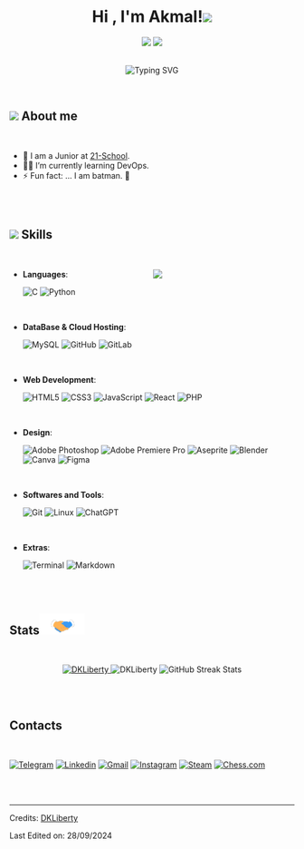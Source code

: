 <h1 align="center"><b>Hi , I'm Akmal!</b><img src="https://media.giphy.com/media/hvRJCLFzcasrR4ia7z/giphy.gif" width="35"></h1>

<div align="center">
	<a href="https://github.com/DKLiberty/"><img src="https://visitcount.itsvg.in/api?id=dkliberty&label=Profile%20Views&color=12&icon=5&pretty=false" /></a>
	<a href="https://buymeacoffee.com/dkliberty"><img src="https://img.shields.io/badge/buy me a coffee-ffdd00?style=for-the-badge&logo=buy-me-a-coffee&logoColor=black"></a>

</div>

<br>

<p align="center">
	<img src="https://readme-typing-svg.herokuapp.com?font=Press+Start+2P&size=30&duration=1500&pause=4000&color=2F80ED&center=true&vCenter=true&width=650&height=150&lines=Welcome+to+DKLiberty!" alt="Typing SVG" />
</p>

<br>

## <img src="https://i.giphy.com/media/v1.Y2lkPTc5MGI3NjExZDloZjJ1ZGNiZ294cDhnbHFzYmh6NTJjZW56OThzOXg5cTMzaWdiaiZlcD12MV9pbnRlcm5hbF9naWZfYnlfaWQmY3Q9cw/f8h8oEShbB1YuagU6i/giphy.gif" width="40"> About me
<br>

- :school: I am a Junior at [21-School](https://21-school.ru/).
- :student: I’m currently learning DevOps.
- ⚡ Fun fact: ... I am batman. 🦇

<br>
<br>

## <img src="https://media2.giphy.com/media/QssGEmpkyEOhBCb7e1/giphy.gif?cid=ecf05e47a0n3gi1bfqntqmob8g9aid1oyj2wr3ds3mg700bl&rid=giphy.gif" width ="25"><b> Skills</b>
<br>

<picture> <img align="right" src="https://github.com/7oSkaaa/7oSkaaa/blob/main/Images/Right_Side.gif?raw=true" width = 250px></picture>

<p align="center">

- **Languages**:
    
    ![C](https://img.shields.io/badge/C%20-%232370ED.svg?style=for-the-badge&logo=c&logoColor=white)
    ![Python](https://img.shields.io/badge/Python%20-%2314354C.svg?style=for-the-badge&logo=python&logoColor=white)

<br>   

- **DataBase & Cloud Hosting**:

   ![MySQL](https://img.shields.io/badge/mysql-4479A1.svg?style=for-the-badge&logo=mysql&logoColor=white)
   ![GitHub](https://img.shields.io/badge/github-%23121011.svg?style=for-the-badge&logo=github&logoColor=white)
   ![GitLab](https://img.shields.io/badge/gitlab-%23181717.svg?style=for-the-badge&logo=gitlab&logoColor=white)

<br>
    
- **Web Development**:

   ![HTML5](https://img.shields.io/badge/HTML5%20-%23E34F26.svg?style=for-the-badge&logo=html5&logoColor=white)
   ![CSS3](https://img.shields.io/badge/CSS%20-%231572B6.svg?style=for-the-badge&logo=css3&logoColor=white)
   ![JavaScript](https://img.shields.io/badge/JavaScript%20-%23F7DF1E.svg?style=for-the-badge&logo=javascript&logoColor=black)
   ![React](https://img.shields.io/badge/react-%2320232a.svg?style=for-the-badge&logo=react&logoColor=%2361DAFB)
   ![PHP](https://img.shields.io/badge/php-%23777BB4.svg?style=for-the-badge&logo=php&logoColor=white)

<br>

- **Design**:

  ![Adobe Photoshop](https://img.shields.io/badge/adobe%20photoshop-%2331A8FF.svg?style=for-the-badge&logo=adobe%20photoshop&logoColor=white)
  ![Adobe Premiere Pro](https://img.shields.io/badge/Adobe%20Premiere%20Pro-9999FF.svg?style=for-the-badge&logo=Adobe%20Premiere%20Pro&logoColor=white)
  ![Aseprite](https://img.shields.io/badge/Aseprite-FFFFFF?style=for-the-badge&logo=Aseprite&logoColor=#7D929E)
  ![Blender](https://img.shields.io/badge/blender-%23F5792A.svg?style=for-the-badge&logo=blender&logoColor=white)
  ![Canva](https://img.shields.io/badge/Canva-%2300C4CC.svg?style=for-the-badge&logo=Canva&logoColor=white)
  ![Figma](https://img.shields.io/badge/figma-%23F24E1E.svg?style=for-the-badge&logo=figma&logoColor=white)

<br>

- **Softwares and Tools**:

    ![Git](https://img.shields.io/badge/git-%23F05033.svg?style=for-the-badge&logo=git&logoColor=white)
    ![Linux](https://img.shields.io/badge/Linux-FCC624?style=for-the-badge&logo=linux&logoColor=black)
    ![ChatGPT](https://img.shields.io/badge/chatGPT-74aa9c?style=for-the-badge&logo=openai&logoColor=white)

<br>

- **Extras**:

    ![Terminal](https://img.shields.io/badge/Terminal-%23054020?style=for-the-badge&logo=gnu-bash&logoColor=white)
    ![Markdown](https://img.shields.io/badge/markdown-%23000000.svg?style=for-the-badge&logo=markdown&logoColor=white)   


</p>

<br>
<br>

## <b>Stats</b><img src="https://github.com/0xAbdulKhalid/0xAbdulKhalid/raw/main/assets/mdImages/handshake.gif" width ="80">
<br>

<p  align="center">
    <a href="https://github.com/DKLiberty">
      <img src="https://github-readme-stats.vercel.app/api?username=DKLiberty&theme=dark&icon_color=2f80ed&title_color=2f80ed&locale=en&rank_icon=github&include_all_commits=true&border_color=151515&show_icons=true" alt="DKLiberty" height="250px" />
    </a>
	  <img src="https://github-readme-stats.vercel.app/api/top-langs?username=DKLiberty&langs_count=10&theme=dark&title_color=2f80ed&border_color=151515&show_icons=true&locale=en" alt="DKLiberty" height="250px" />
	<img src="https://github-readme-streak-stats.herokuapp.com/?user=DKLiberty&theme=dark&date_format=j%20M%5B%20Y%5D&currStreakLabel=2f80ed&fire=2f80ed&hide_border=true&ring=2f80ed" alt="GitHub Streak Stats" width="760"/>
</p>

<br>
<br>

## Contacts
<br>

[![Telegram](https://img.shields.io/badge/Telegram-2CA5E0?style=for-the-badge&logo=telegram&logoColor=white)](https://t.me/Akmal1309)
[![Linkedin](https://img.shields.io/badge/Linkedin-%2300acee.svg?color=405DE6&style=for-the-badge&logo=Linkedin&logoColor=white)](https://www.linkedin.com/in/akmal-sadullaev/)
[![Gmail](https://img.shields.io/badge/Gmail-%23EA4335.svg?style=for-the-badge&logo=Gmail&logoColor=white)](mailto:dkliberty1309@mgmail.com)
[![Instagram](https://img.shields.io/badge/Instagram-%23E4405F.svg?style=for-the-badge&logo=Instagram&logoColor=white)](https://www.instagram.com/dkliberty/)
[![Steam](https://img.shields.io/badge/Steam-%23E4405F.svg?color=405DE6&style=for-the-badge&logo=Steam&logoColor=white)](https://steamcommunity.com/id/DKLiberty)
[![Chess.com](https://img.shields.io/badge/Chess.com-%23E4405F.svg?color=baca44&style=for-the-badge&logo=Chessdotcom&logoColor=black)](https://www.chess.com/member/dkliberty)

<br>
<br>

-----
Credits: [DKLiberty](https://github.com/DKLiberty)

Last Edited on: 28/09/2024
